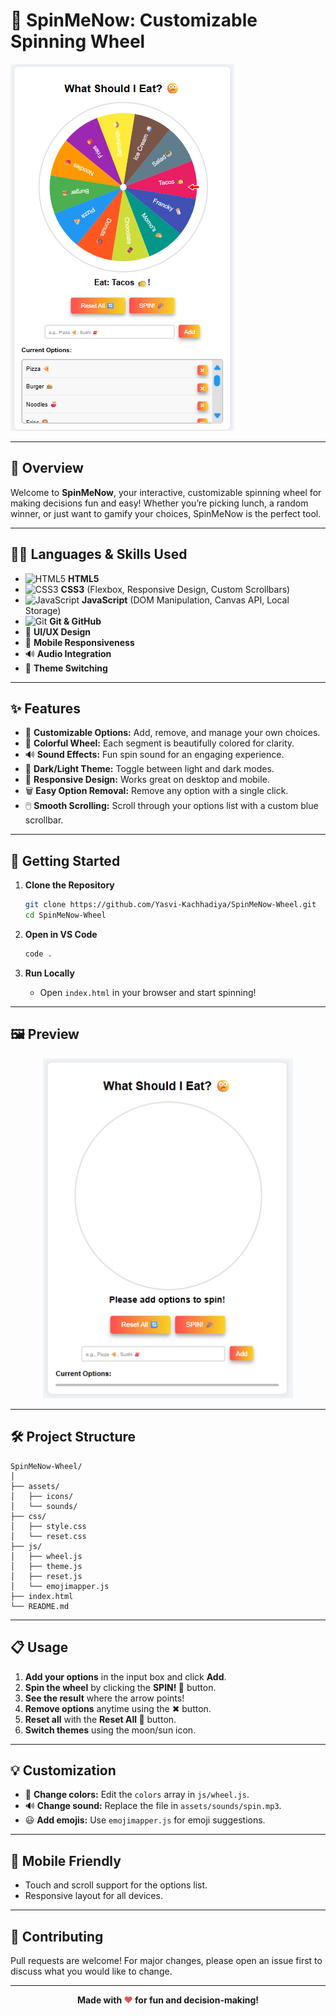 # 🎡 SpinMeNow: Customizable Spinning Wheel

![SpinMeNow Banner](assets/banner.png) 


---

## 🌟 Overview

Welcome to **SpinMeNow**, your interactive, customizable spinning wheel for making decisions fun and easy! Whether you’re picking lunch, a random winner, or just want to gamify your choices, SpinMeNow is the perfect tool.

---

## 🧑‍💻 Languages & Skills Used

- ![HTML5](https://img.shields.io/badge/-HTML5-E34F26?logo=html5&logoColor=fff&style=flat-square) **HTML5**
- ![CSS3](https://img.shields.io/badge/-CSS3-1572B6?logo=css3&logoColor=fff&style=flat-square) **CSS3** (Flexbox, Responsive Design, Custom Scrollbars)
- ![JavaScript](https://img.shields.io/badge/-JavaScript-F7DF1E?logo=javascript&logoColor=222&style=flat-square) **JavaScript** (DOM Manipulation, Canvas API, Local Storage)
- ![Git](https://img.shields.io/badge/-Git-F05032?logo=git&logoColor=fff&style=flat-square) **Git & GitHub**
- 🎨 **UI/UX Design**
- 📱 **Mobile Responsiveness**
- 🔊 **Audio Integration**
- 🌙 **Theme Switching**


---

## ✨ Features

- 🎯 **Customizable Options:** Add, remove, and manage your own choices.
- 🎨 **Colorful Wheel:** Each segment is beautifully colored for clarity.
- 🔊 **Sound Effects:** Fun spin sound for an engaging experience.
- 🌙 **Dark/Light Theme:** Toggle between light and dark modes.
- 📱 **Responsive Design:** Works great on desktop and mobile.
- 🗑️ **Easy Option Removal:** Remove any option with a single click.
- 🖱️ **Smooth Scrolling:** Scroll through your options list with a custom blue scrollbar.

---

## 🚀 Getting Started

1. **Clone the Repository**
    ```bash
    git clone https://github.com/Yasvi-Kachhadiya/SpinMeNow-Wheel.git
    cd SpinMeNow-Wheel
    ```

2. **Open in VS Code**
    ```bash
    code .
    ```

3. **Run Locally**
    - Open `index.html` in your browser and start spinning!

---

## 🖼️ Preview

<p align="center">
  <img src="assets/preview.png" width="400" alt="preview" />
</p>

---

## 🛠️ Project Structure

```
SpinMeNow-Wheel/
│
├── assets/
│   ├── icons/
│   └── sounds/
├── css/
│   ├── style.css
│   └── reset.css
├── js/
│   ├── wheel.js
│   ├── theme.js
│   ├── reset.js
│   └── emojimapper.js
├── index.html
└── README.md
```

---

## 📋 Usage

1. **Add your options** in the input box and click **Add**.
2. **Spin the wheel** by clicking the **SPIN! 🎉** button.
3. **See the result** where the arrow points!
4. **Remove options** anytime using the ✖ button.
5. **Reset all** with the **Reset All 🔄** button.
6. **Switch themes** using the moon/sun icon.

---

## 💡 Customization

- 🎨 **Change colors:** Edit the `colors` array in `js/wheel.js`.
- 🔊 **Change sound:** Replace the file in `assets/sounds/spin.mp3`.
- 😃 **Add emojis:** Use `emojimapper.js` for emoji suggestions.

---

## 📱 Mobile Friendly

- Touch and scroll support for the options list.
- Responsive layout for all devices.

---

## 🤝 Contributing

Pull requests are welcome! For major changes, please open an issue first to discuss what you would like to change.

---


<p align="center">
  <b>Made with <span style="color:#e25555;">❤️</span> for fun and decision-making!</b>
</p>
